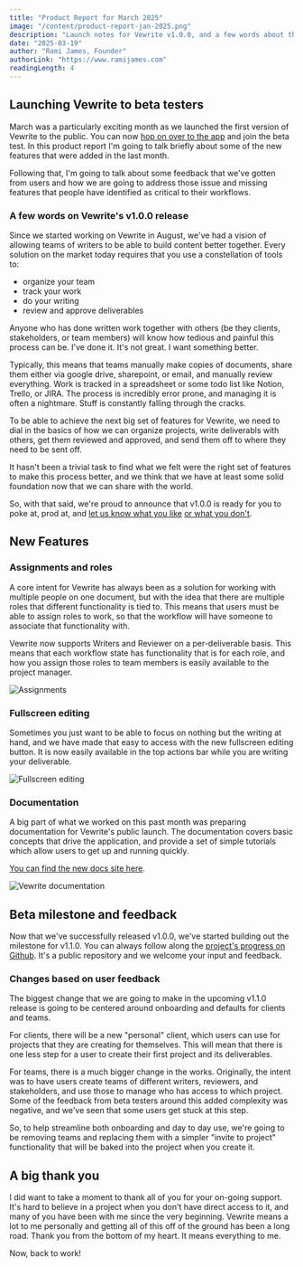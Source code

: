```yaml
---
title: "Product Report for March 2025"
image: "/content/product-report-jan-2025.png"
description: "Launch notes for Vewrite v1.0.0, and a few words about the future of the product."
date: "2025-03-19"
author: "Rami James, Founder"
authorLink: "https://www.ramijames.com"
readingLength: 4
---
```


## Launching Vewrite to beta testers

March was a particularly exciting month as we launched the first version of Vewrite to the public. You can now [hop on over to the app](https://app.vewrite.com/) and join the beta test. In this product report I'm going to talk briefly about some of the new features that were added in the last month. 

Following that, I'm going to talk about some feedback that we've gotten from users and how we are going to address those issue and missing features that people have identified as critical to their workflows.

### A few words on Vewrite's v1.0.0 release

Since we started working on Vewrite in August, we've had a vision of allowing teams of writers to be able to build content better together. Every solution on the market today requires that you use a constellation of tools to:

- organize your team
- track your work
- do your writing
- review and approve deliverables

Anyone who has done written work together with others (be they clients, stakeholders, or team members) will know how tedious and painful this process can be. I've done it. It's not great. I want something better.

Typically, this means that teams manually make copies of documents, share them either via google drive, sharepoint, or email, and manually review everything. Work is tracked in a spreadsheet or some todo list like Notion, Trello, or JIRA. The process is incredibly error prone, and managing it is often a nightmare. Stuff is constantly falling through the cracks.

To be able to achieve the next big set of features for Vewrite, we need to dial in the basics of how we can organize projects, write deliverabls with others, get them reviewed and approved, and send them off to where they need to be sent off.

It hasn't been a trivial task to find what we felt were the right set of features to make this process better, and we think that we have at least some solid foundation now that we can share with the world.

So, with that said, we're proud to announce that v1.0.0 is ready for you to poke at, prod at, and [let us know what you like](mailto:support@vewrite.com) [or what you don't](https://github.com/vewrite/vewrite/discussions).

## New Features

### Assignments and roles

A core intent for Vewrite has always been as a solution for working with multiple people on one document, but with the idea that there are multiple roles that different functionality is tied to. This means that users must be able to assign roles to work, so that the workflow will have someone to associate that functionality with.

Vewrite now supports Writers and Reviewer on a per-deliverable basis. This means that each workflow state has functionality that is for each role, and how you assign those roles to team members is easily available to the project manager.

![Assignments](/content/mar-assignments.png)

### Fullscreen editing

Sometimes you just want to be able to focus on nothing but the writing at hand, and we have made that easy to access with the new fullscreen editing button. It is now easily available in the top actions bar while you are writing your deliverable.

![Fullscreen editing](/content/mar-fullscreen.png)

### Documentation

A big part of what we worked on this past month was preparing documentation for Vewrite's public launch. The documentation covers basic concepts that drive the application, and provide a set of simple tutorials which allow users to get up and running quickly.

[You can find the new docs site here](https://docs.vewrite.com/).

![Vewrite documentation](/content/mar-docs.png)

## Beta milestone and feedback

Now that we've successfully released v1.0.0, we've started building out the milestone for v1.1.0. You can always follow along the [project's progress on Github](https://github.com/vewrite/vewrite/projects?query=is%3Aopen). It's a public repository and we welcome your input and feedback.

### Changes based on user feedback

The biggest change that we are going to make in the upcoming v1.1.0 release is going to be centered around onboarding and defaults for clients and teams.

For clients, there will be a new "personal" client, which users can use for projects that they are creating for themselves. This will mean that there is one less step for a user to create their first project and its deliverables.

For teams, there is a much bigger change in the works. Originally, the intent was to have users create teams of different writers, reviewers, and stakeholders, and use those to manage who has access to which project. Some of the feedback from beta testers around this added complexity was negative, and we've seen that some users get stuck at this step. 

So, to help streamline both onboarding and day to day use, we're going to be removing teams and replacing them with a simpler "invite to project" functionality that will be baked into the project when you create it.

## A big thank you

I did want to take a moment to thank all of you for your on-going support. It's hard to believe in a project when you don't have direct access to it, and many of you have been with me since the very beginning. Vewrite means a lot to me personally and getting all of this off of the ground has been a long road. Thank you from the bottom of my heart. It means everything to me.

Now, back to work!
